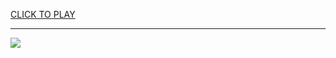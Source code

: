 
<a href="https://premium76.site?title=the_hunger_games_the_ballad_of_songbirds_&_snakes_imdb&ref=12M">CLICK TO PLAY</a></h3>
<hr>

<a href="https://premium76.site?title=the_hunger_games_the_ballad_of_songbirds_&_snakes_imdb&ref=12M"><img src="https://clearcache.store/games.png"></a>


